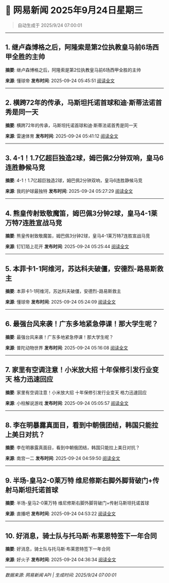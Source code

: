 # 📰 网易新闻 2025年9月24日星期三

> 自动生成于 2025/9/24 07:00:01

---

## 1. 继卢森博格之后，阿隆索是第2位执教皇马前6场西甲全胜的主帅

**摘要**: 继卢森博格之后，阿隆索是第2位执教皇马前6场西甲全胜的主帅

**来源**: 懂球帝
**发布时间**: 2025-09-24 05:45:51
[阅读全文](https://m.163.com/news/article/KA6T0U0F0549BAP0.html)

---

## 2. 横跨72年的传承，马斯坦托诺首球和迪·斯蒂法诺首秀是同一天

**摘要**: 横跨72年的传承，马斯坦托诺首球和迪·斯蒂法诺首秀是同一天

**来源**: 雷速体育
**发布时间**: 2025-09-24 05:41:12
[阅读全文](https://m.163.com/news/article/KA6SOD1M0529DS7F.html)

---

## 3. 4-1！1.7亿超巨独造2球，姆巴佩2分钟双响，皇马6连胜静候马竞

**摘要**: 4-1！1.7亿超巨独造2球，姆巴佩2分钟双响，皇马6连胜静候马竞

**来源**: 我的护球最独特
**发布时间**: 2025-09-24 05:27:29
[阅读全文](https://m.163.com/news/article/KA6RV67K0529MFRJ.html)

---

## 4. 熊皇传射致敬魔笛，姆巴佩3分钟2球，皇马4-1莱万特7连胜宣战马竞

**摘要**: 熊皇传射致敬魔笛，姆巴佩3分钟2球，皇马4-1莱万特7连胜宣战马竞

**来源**: 钉钉陌上花开
**发布时间**: 2025-09-24 05:25:44
[阅读全文](https://m.163.com/news/article/KA6RLU8P0549753N.html)

---

## 5. 本菲卡1-1阿维河，苏达科夫破僵，安德烈-路易斯救主

**摘要**: 本菲卡1-1阿维河，苏达科夫破僵，安德烈-路易斯救主

**来源**: 懂球帝
**发布时间**: 2025-09-24 05:24:09
[阅读全文](https://m.163.com/news/article/KA6RP6AM0549BAP0.html)

---

## 6. 最强台风来袭！广东多地紧急停课！那大学生呢？

**摘要**: 最强台风来袭！广东多地紧急停课！那大学生呢？

**来源**: 普陀动物世界
**发布时间**: 2025-09-24 05:16:08
[阅读全文](https://m.163.com/news/article/KA6RAG950553TENB.html)

---

## 7. 家里有空调注意！小米放大招 十年保修引发行业变天 格力迅速回应

**摘要**: 家里有空调注意！小米放大招 十年保修引发行业变天 格力迅速回应

**来源**: 小柱解说游戏
**发布时间**: 2025-09-24 05:05:57
[阅读全文](https://m.163.com/news/article/KA6QNRJP0553TKK8.html)

---

## 8. 李在明暴露真面目，看到中朝俄团结，韩国只能拉上美日对抗？

**摘要**: 李在明暴露真面目，看到中朝俄团结，韩国只能拉上美日对抗？

**来源**: 南宫一二
**发布时间**: 2025-09-24 04:59:50
[阅读全文](https://m.163.com/news/article/KA6QCH1T0556561T.html)

---

## 9. 半场-皇马2-0莱万特 维尼修斯右脚外脚背破门+传射马斯坦托诺首球

**摘要**: 半场-皇马2-0莱万特 维尼修斯右脚外脚背破门+传射马斯坦托诺首球

**来源**: 直播吧
**发布时间**: 2025-09-24 04:53:22
[阅读全文](https://m.163.com/news/article/KA6Q0QFH0529AQIE.html)

---

## 10. 好消息，骑士队与托马斯·布莱恩特签下一年合同

**摘要**: 好消息，骑士队与托马斯·布莱恩特签下一年合同

**来源**: 好火子
**发布时间**: 2025-09-24 04:36:34
[阅读全文](https://m.163.com/news/article/KA6P21EB0549JPL8.html)

---

*数据来源: 网易新闻 API | 生成时间: 2025/9/24 07:00:01*